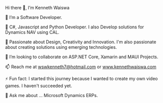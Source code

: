Hi there 👋, I’m Kenneth Waiswa

👀 I’m a Software Developer.

🌱 C#, Javascript and Python Developer. I also Develop solutions for Dynamics NAV using CAL.

💞️ Passionate about Design, Creativity and Innovation. I'm also passionate about creating solutions using emerging technologies.

👯 I’m looking to collaborate on ASP.NET Core, Xamarin and MAUI Projects.

📫 Reach me at wswkenneth7@hotmail.com or www.kennethwaiswa.com

⚡ Fun fact: I started this journey because I wanted to create my own video games. I haven't succeeded yet.

💬 Ask me about ... Microsoft Dynamics ERPs.
